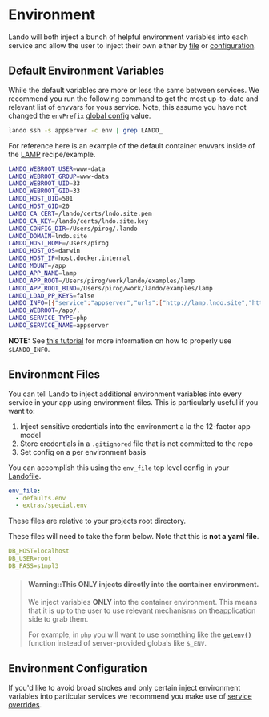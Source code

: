 Environment
===========

Lando will both inject a bunch of helpful environment variables into each service and allow the user to inject their own either by [file](#environment-files) or [configuration](#environment-configuration).

Default Environment Variables
-----------------------------

While the default variables are more or less the same between services. We recommend you run the following command to get the most up-to-date and relevant list of envvars for yous service. Note, this assume you have not changed the `envPrefix` [global config](./config.md) value.

```bash
lando ssh -s appserver -c env | grep LANDO_
```

For reference here is an example of the default container envvars inside of the [LAMP](https://github.com/lando/lando/tree/master/examples/lamp) recipe/example.

```bash
LANDO_WEBROOT_USER=www-data
LANDO_WEBROOT_GROUP=www-data
LANDO_WEBROOT_UID=33
LANDO_WEBROOT_GID=33
LANDO_HOST_UID=501
LANDO_HOST_GID=20
LANDO_CA_CERT=/lando/certs/lndo.site.pem
LANDO_CA_KEY=/lando/certs/lndo.site.key
LANDO_CONFIG_DIR=/Users/pirog/.lando
LANDO_DOMAIN=lndo.site
LANDO_HOST_HOME=/Users/pirog
LANDO_HOST_OS=darwin
LANDO_HOST_IP=host.docker.internal
LANDO_MOUNT=/app
LANDO_APP_NAME=lamp
LANDO_APP_ROOT=/Users/pirog/work/lando/examples/lamp
LANDO_APP_ROOT_BIND=/Users/pirog/work/lando/examples/lamp
LANDO_LOAD_PP_KEYS=false
LANDO_INFO=[{"service":"appserver","urls":["http://lamp.lndo.site","https://lamp.lndo.site"],"type":"php","via":"apache","webroot":".","config":{},"version":"7.2","hostnames":["appserver.lamp.internal"]},{"service":"database","urls":[],"type":"mysql","internal_connection":{"host":"database","port":"3306"},"external_connection":{"host":"localhost","port":true},"creds":{"database":"lamp","password":"lamp","user":"lamp"},"config":{},"version":"5.7","hostnames":["database.lamp.internal"]}]
LANDO_WEBROOT=/app/.
LANDO_SERVICE_TYPE=php
LANDO_SERVICE_NAME=appserver
```

**NOTE:** See [this tutorial](./../guides/lando-info.md) for more information on how to properly use `$LANDO_INFO`.

Environment Files
-----------------

You can tell Lando to inject additional environment variables into every service in your app using environment files. This is particularly useful if you want to:

1. Inject sensitive credentials into the environment a la the 12-factor app model
2. Store credentials in a `.gitignored` file that is not committed to the repo
3. Set config on a per environment basis

You can accomplish this using the `env_file` top level config in your [Landofile](./lando.yml).

```yaml
env_file:
  - defaults.env
  - extras/special.env
```

These files are relative to your projects root directory.

These files will need to take the form below. Note that this is **not a yaml file**.

```yaml
DB_HOST=localhost
DB_USER=root
DB_PASS=s1mpl3
```

> #### Warning::This ONLY injects directly into the container environment.
>
> We inject variables **ONLY** into the container environment. This means that it is up to the user to use relevant mechanisms on theapplication side to grab them.
>
> For example, in `php` you will want to use something like the [`getenv()`](http://php.net/manual/en/function.getenv.php) function instead of server-provided globals like `$_ENV`.

Environment Configuration
-------------------------

If you'd like to avoid broad strokes and only certain inject environment variables into particular services we recommend you make use of [service overrides](./services.md#overrides).
